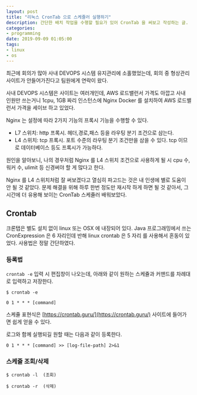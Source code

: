 ```yaml
---
layout: post
title: "리눅스 CronTab 으로 스케쥴러 실행하기"
description: 간단한 배치 작업을 수행할 필요가 있어 CronTab 을 써보고 작성하는 글.
categories:
- programming
date: 2019-09-09 01:05:00
tags:
- linux
- os
---
```


최근에 회의가 많아 사내 DEVOPS 시스템 유지관리에 소홀했었는데, 회의 중 형상관리 사이트가 안들어가진다고 팀원에게 연락이 왔다.

사내 DEVOPS 시스템은 사이트는 여러개인데, AWS 로드밸런서 가격도 아깝고 사내 인원만 쓰는거니 1cpu, 1GB 짜리 인스턴스에 Nginx Docker 를 설치하여 AWS 로드밸런서 가격을 세이브 하고 있었다.

Nginx 는 설정에 따라 2가지 기능의 프록시 기능을 수행할 수 있다.

- L7 스위치: http 프록시.  헤더,경로,패스 등을 라우팅 분기 조건으로 삼는다.
- L4 스위치: tcp 프록시.  포트 수준의 라우팅 분기 조건만을 삼을 수 있다. tcp 이므로 데이터베이스 등도 프록시가 가능하다.

원인을 알아보니, 나의 경우처럼 Nginx 를 L4 스위치 조건으로 사용하게 될 시 cpu 수, 워커 수, ulimit 등 신경써야 할 게 많다고 한다.

Nginx 를 L4 스위치처럼 잘 써보겠다고 열심히 파고드는 것은 내 인생에 별로 도움이 안 될 것 같았다. 문제 해결을 위해 하루 한번 정도만 재시작 하게 하면 될 것 같아서, 그 시간에 더 유용해 보이는 CronTab 스케쥴러 배워보았다.

## Crontab

크론탭은 별도 설치 없이 linux 또는 OSX 에 내장되어 있다. Java 프로그래밍에서 쓰는 CronExpression 은 6 자리인데 반해 linux crontab 은 5 자리 를 사용해서 혼동이 있었다. 사용법은 정말 간단하였다.

### 등록법

`crontab -e` 입력 시 편집창이 나오는데, 아래와 같이 원하는 스케쥴과 커맨드를 차례대로 입력하고 저장한다.

```
$ crontab -e

0 1 * * * [command]
```

스케쥴 표현식은 [https://crontab.guru/](https://crontab.guru/) 사이트에 들어가면 쉽게 얻을 수 있다.

로그와 함께 실행되길 원할 때는 다음과 같이 등록한다.

```
0 1 * * * [command] >> [log-file-path] 2>&1
```


### 스케쥴 조회/삭제

```
$ crontab -l  (조회)

$ crontab -r  (삭제)
```


